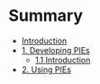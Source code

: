 # Summary

* [Introduction](README.md)
* [1. Developing PIEs](developing-pies.md)
    * [1.1 Introduction](11-introduction.md)
* [2. Using PIEs](using-pies.md)

